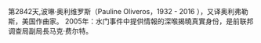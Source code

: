 第2842天,波琳·奥利维罗斯（Pauline Oliveros，1932 - 2016 ），又译奥利弗勒斯，美国作曲家。
2005年：水门事件中提供情報的深喉揭曉真實身份，是前联邦调查局副局長马克·费尔特。
